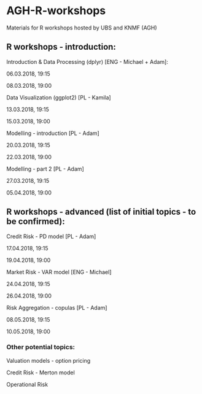 # AGH-R-workshops
Materials for R workshops hosted by UBS and KNMF (AGH)

## R workshops - introduction:

Introduction & Data Processing (dplyr) [ENG - Michael + Adam]:

06.03.2018, 19:15

08.03.2018, 19:00

Data Visualization (ggplot2) [PL - Kamila]

13.03.2018, 19:15

15.03.2018, 19:00

Modelling - introduction [PL - Adam]

20.03.2018, 19:15

22.03.2018, 19:00

Modelling - part 2 [PL - Adam]

27.03.2018, 19:15

05.04.2018, 19:00


## R workshops - advanced (list of initial topics - to be confirmed):

Credit Risk - PD model [PL - Adam]

17.04.2018, 19:15

19.04.2018, 19:00

Market Risk - VAR model [ENG - Michael]

24.04.2018, 19:15

26.04.2018, 19:00

Risk Aggregation - copulas [PL - Adam]

08.05.2018, 19:15

10.05.2018, 19:00

### Other potential topics:

Valuation models - option pricing 

Credit Risk - Merton model 

Operational Risk
